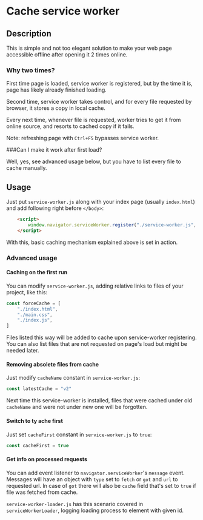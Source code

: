 # Cache service worker
## Description
This is simple and not too elegant solution to make your web page accessible offline after opening it 2 times online.

### Why two times?
First time page is loaded, service worker is registered, but by the time it is, page has likely already finished loading.

Second time, service worker takes control, and for every file requested by browser, it stores a copy in local cache.

Every next time, whenever file is requested, worker tries to get it from online source, and resorts to cached copy if it fails.

Note: refreshing page with `Ctrl+F5` bypasses service worker.

###Can I make it work after first load?

Well, yes, see advanced usage below, but you have to list every file to cache manually.

## Usage
Just put `service-worker.js` along with your index page (usually `index.html`) and add following right before `</body>`:
```html
    <script>
        window.navigator.serviceWorker.register("./service-worker.js", {scope : "./"})
    </script>
```
With this, basic caching mechanism explained above is set in action.

### Advanced usage

#### Caching on the first run
You can modify `service-worker.js`, adding relative links to files of your project, like this:
```js
const forceCache = [
    "./index.html",
    "./main.css",
    "./index.js",
]
```
Files listed this way will be added to cache upon service-worker registering.
You can also list files that are not requested on page's load but might be needed later.

#### Removing absolete files from cache
Just modify `cacheName` constant in `service-worker.js`:
```js
const latestCache = "v2"
```
Next time this service-worker is installed, files that were cached under old `cacheName` and were not under new one will be forgotten.

#### Switch to ty ache first
Just set `cacheFirst` constant in `service-worker.js` to `true`:
```js
const cacheFirst = true
```

#### Get info on processed requests
You can add event listener to `navigator.serviceWorker`'s `message` event.
Messages will have an object with `type` set to `fetch` or `got` and `url` to requested url. In case of `got` there will also be `cache` field that's set to `true` if file was fetched from cache.

`service-worker-loader.js` has this scenario covered in `serviceWorkerLoader`, logging loading process to element with given id.